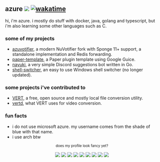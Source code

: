 ## azure ![](https://komarev.com/ghpvc/?username=azure&color=blueviolet&abbreviated=false&base=2000&label=views) [![wakatime](https://wakatime.com/badge/user/9062d325-832a-4dc0-8487-9ae72db78723.svg)](https://wakatime.com/@9062d325-832a-4dc0-8487-9ae72db78723)
hi, i'm azure. i mostly do stuff with docker, java, golang and typescript, but i'm also learning some other languages such as C.

### some of my projects
- [azuvotifier](https://github.com/azurejelly/azuvotifier), a modern NuVotifier fork with Sponge 11+ support, a standalone implementation and Redis forwarding.
- [paper-template](https://github.com/azurejelly/paper-template), a Paper plugin template using Google Guice.
- [nayuki](https://github.com/azurejelly/nayuki), a very simple Discord suggestions bot written in Go.
- [shell-switcher](https://github.com/azurejelly/shell-switcher), an easy to use Windows shell switcher (no longer updated).

### some projects i've contributed to
- [VERT](https://github.com/VERT-sh/VERT), a free, open source and mostly local file conversion utility.
- [vertd](https://github.com/VERT-sh/vertd), what VERT uses for video conversion.

### fun facts
- i do not use microsoft azure. my username comes from the shade of blue with that name.
- i use arch btw

<p align="center"><sub>does my profile look fancy yet?</sub></p>
<p align="center">
  <img src="https://img.shields.io/badge/Arch%20Linux-1793D1?logo=arch-linux&logoColor=fff&style=for-the-badge" />
  <img src="https://img.shields.io/badge/mac%20os-000000?style=for-the-badge&logo=apple&logoColor=F0F0F0" />
  <img src="https://img.shields.io/badge/Ubuntu-E95420?style=for-the-badge&logo=ubuntu&logoColor=white" />
  <img src="https://img.shields.io/badge/docker-%230db7ed.svg?style=for-the-badge&logo=docker&logoColor=white" />
  <img src="https://img.shields.io/badge/MongoDB-%234ea94b.svg?style=for-the-badge&logo=mongodb&logoColor=white" />
  <img src="https://img.shields.io/badge/go-%2300ADD8.svg?style=for-the-badge&logo=go&logoColor=white" />
  <img src="https://img.shields.io/badge/javascript-%23323330.svg?style=for-the-badge&logo=javascript&logoColor=%23F7DF1E" />
  <img src="https://img.shields.io/badge/typescript-%23007ACC.svg?style=for-the-badge&logo=typescript&logoColor=white" />
  <img src="https://img.shields.io/badge/java-%23ED8B00.svg?style=for-the-badge&logo=openjdk&logoColor=white" />
</p>
